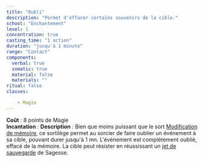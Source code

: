 ```yaml
---
title: "Oubli"
description: "Permet d'effacer certains souvenirs de la cible."
school: "Enchantement"
level: 1
concentration: true
casting_time: "1 action"
duration: "jusqu'à 1 minute"
range: "Contact"
components:
  verbal: true
  somatic: true
  material: false
  materials: ""
ritual: false
classes:

    - Magie
---
```

**Coût** : 8 points de Magie  
**Incantation** : 
**Description** : Bien que moins puissant que le sort [Modification de mémoire](/grimoire/modification-de-memoire), ce sortilège permet au sorcier de faire oublier un événement à sa cible, pouvant durer jusqu'à 1 mn. L'événement est complètement oublié, effacé de la mémoire. La cible peut résister en réussissant un [jet de sauvegarde](/utiliser-les-caracteristiques/#jets-de-sauvegarde) de Sagesse.  
